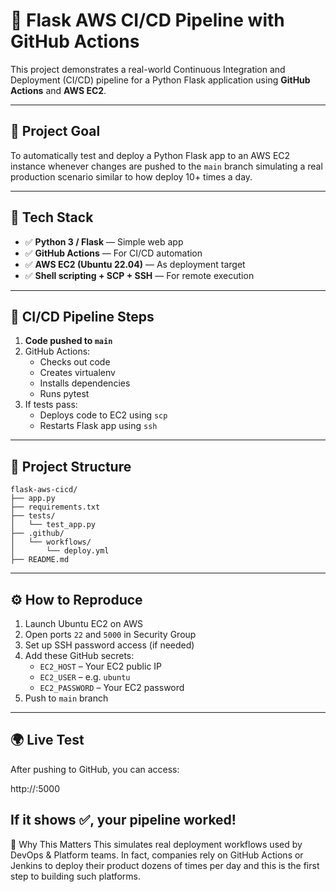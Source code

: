 # 🚀 Flask AWS CI/CD Pipeline with GitHub Actions

This project demonstrates a real-world Continuous Integration and Deployment (CI/CD) pipeline for a Python Flask application using **GitHub Actions** and **AWS EC2**.

---

## 🎯 Project Goal

To automatically test and deploy a Python Flask app to an AWS EC2 instance whenever changes are pushed to the `main` branch simulating a real production scenario similar to how deploy 10+ times a day.

---

## 🧱 Tech Stack

- ✅ **Python 3 / Flask** — Simple web app
- ✅ **GitHub Actions** — For CI/CD automation
- ✅ **AWS EC2 (Ubuntu 22.04)** — As deployment target
- ✅ **Shell scripting + SCP + SSH** — For remote execution

---

## 🔁 CI/CD Pipeline Steps

1. **Code pushed to `main`**
2. GitHub Actions:
   - Checks out code
   - Creates virtualenv
   - Installs dependencies
   - Runs pytest
3. If tests pass:
   - Deploys code to EC2 using `scp`
   - Restarts Flask app using `ssh`

---

## 📁 Project Structure
```text
flask-aws-cicd/
├── app.py
├── requirements.txt
├── tests/
│   └── test_app.py
├── .github/
│   └── workflows/
│       └── deploy.yml
├── README.md
```


---

## ⚙️ How to Reproduce

1. Launch Ubuntu EC2 on AWS
2. Open ports `22` and `5000` in Security Group
3. Set up SSH password access (if needed)
4. Add these GitHub secrets:
   - `EC2_HOST` – Your EC2 public IP
   - `EC2_USER` – e.g. `ubuntu`
   - `EC2_PASSWORD` – Your EC2 password
5. Push to `main` branch

---

## 🌍 Live Test

After pushing to GitHub, you can access:

http://<your-ec2-ip>:5000

If it shows ✅, your pipeline worked!
---
📌 Why This Matters
This simulates real deployment workflows used by DevOps & Platform teams. In fact, companies rely on GitHub Actions or Jenkins to deploy their product dozens of times per day and this is the first step to building such platforms.
